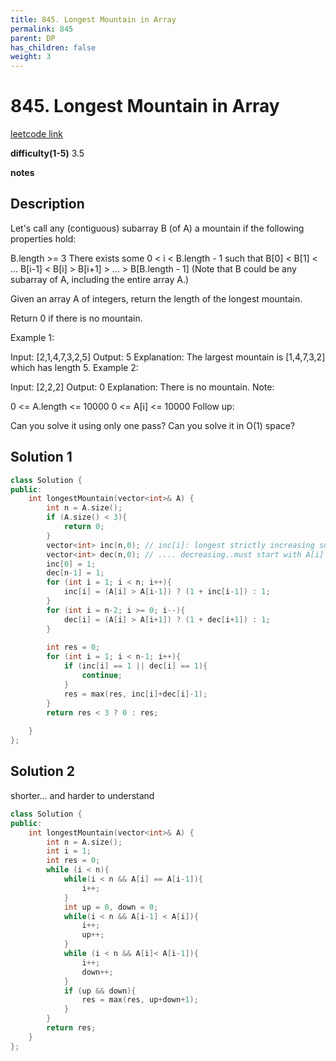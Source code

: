 ```yaml
---
title: 845. Longest Mountain in Array
permalink: 845
parent: DP
has_children: false
weight: 3
---
```

# 845. Longest Mountain in Array

[leetcode link](https://leetcode.com/problems/longest-mountain-in-array/)

**difficulty(1-5)** 
3.5

**notes**   

## Description

Let's call any (contiguous) subarray B (of A) a mountain if the following properties hold:

B.length >= 3
There exists some 0 < i < B.length - 1 such that B[0] < B[1] < ... B[i-1] < B[i] > B[i+1] > ... > B[B.length - 1]
(Note that B could be any subarray of A, including the entire array A.)

Given an array A of integers, return the length of the longest mountain. 

Return 0 if there is no mountain.

Example 1:

Input: [2,1,4,7,3,2,5]
Output: 5
Explanation: The largest mountain is [1,4,7,3,2] which has length 5.
Example 2:

Input: [2,2,2]
Output: 0
Explanation: There is no mountain.
Note:

0 <= A.length <= 10000
0 <= A[i] <= 10000
Follow up:

Can you solve it using only one pass?
Can you solve it in O(1) space?

## Solution 1

```c++
class Solution {
public:
    int longestMountain(vector<int>& A) {
        int n = A.size();
        if (A.size() < 3){
            return 0;
        }
        vector<int> inc(n,0); // inc[i]: longest strictly increasing subarray that must end with A[i]
        vector<int> dec(n,0); // .... decreasing..must start with A[i]
        inc[0] = 1;
        dec[n-1] = 1;
        for (int i = 1; i < n; i++){
            inc[i] = (A[i] > A[i-1]) ? (1 + inc[i-1]) : 1;
        }
        for (int i = n-2; i >= 0; i--){
            dec[i] = (A[i] > A[i+1]) ? (1 + dec[i+1]) : 1;
        }
        
        int res = 0;
        for (int i = 1; i < n-1; i++){
            if (inc[i] == 1 || dec[i] == 1){
                continue;
            }
            res = max(res, inc[i]+dec[i]-1);
        }
        return res < 3 ? 0 : res;
        
    }
};
```

## Solution 2 
shorter... and harder to understand

```c++
class Solution {
public:
    int longestMountain(vector<int>& A) {
        int n = A.size();
        int i = 1;
        int res = 0;
        while (i < n){
            while(i < n && A[i] == A[i-1]){
                i++;
            }
            int up = 0, down = 0;
            while(i < n && A[i-1] < A[i]){
                i++;
                up++;
            }
            while (i < n && A[i]< A[i-1]){
                i++;
                down++;
            }
            if (up && down){
                res = max(res, up+down+1);
            }
        }
        return res;
    }
};
```